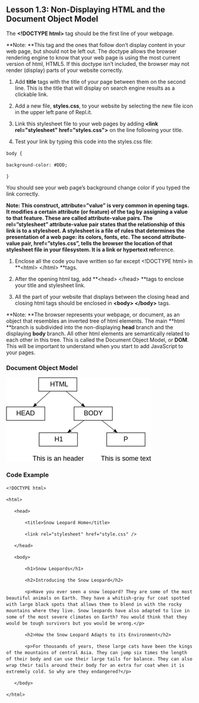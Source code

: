 ## Lesson 1.3: Non-Displaying HTML and the Document Object Model

The **&lt;!DOCTYPE html&gt;** tag should be the first line of your webpage.

**Note: **This tag and the ones that follow don’t display content in your web page, but should not be left out. The doctype allows the browser rendering engine to know that your web page is using the most current version of html, HTML5. If this doctype isn’t included, the browser may not render \(display\) parts of your website correctly.

1. Add **title** tags with the title of your page between them on the second line. This is the title that will display on search engine results as a clickable link.

2. Add a new file, **styles.css**, to your website by selecting the new file icon in the upper left pane of Repl.it.

3. Link this stylesheet file to your web pages by adding **&lt;link rel="stylesheet"  href="styles.css"&gt;** on the line following your title.

4. Test your link by typing this code into the styles.css file:

`body {`

`background-color: #DDD;`

`}`

You should see your web page’s background change color if you typed the link correctly.

**Note: **This construct, **attribute=”value”** is very common in opening tags. It modifies a certain attribute \(or feature\) of the tag by assigning a value to that feature. These are called **attribute-value** pairs. The **rel=”stylesheet”** attribute-value pair states that the **rel**ationship of this link is to a stylesheet. A stylesheet is a file of rules that determines the presentation of a web page: its colors, fonts, etc. The second attribute-value pair, **href=”styles.css”**, tells the browser the location of that stylesheet file in your filesystem. It is a **link** or **h**ypertext r**ef**erence.

1. Enclose all the code you have written so far except &lt;!DOCTYPE html&gt; in **&lt;html&gt; &lt;/html&gt; **tags.

2. After the opening html tag, add **&lt;head&gt; &lt;/head&gt; **tags to enclose your title and stylesheet link.

3. All the part of your website that displays between the closing head and closing html tags should be enclosed in **&lt;body&gt; &lt;/body&gt;** tags.

**Note: **The browser represents your webpage, or document, as an object that resembles an inverted tree of html elements. The main **html **branch is subdivided into the non-displaying **head** branch and the displaying **body** branch. All other html elements are semantically related to each other in this tree. This is called the Document Object Model, or **DOM**. This will be important to understand when you start to add JavaScript to your pages.

### Document Object Model

![](/assets/DOM.png)

### Code Example

`<!DOCTYPE html>`

`<html>`

`	<head>`

`		<title>Snow Leopard Home</title>`

`		<link rel="stylesheet" href="style.css" />`

`	</head>`

`	<body>`

`		<h1>Snow Leopards</h1>`

`		<h2>Introducing the Snow Leopard</h2>`

`		<p>Have you ever seen a snow leopard? They are some of the most beautiful animals on Earth. They have a whitish-gray fur coat spotted with large black spots that allows them to blend in with the rocky mountains where they live. Snow leopards have also adapted to live in some of the most severe climates on Earth? You would think that they would be tough survivors but you would be wrong.</p>`

`		<h2>How the Snow Leopard Adapts to its Environment</h2>`

`		<p>For thousands of years, these large cats have been the kings of the mountains of central Asia. They can jump six times the length of their body and can use their large tails for balance. They can also wrap their tails around their body for an extra fur coat when it is extremely cold. So why are they endangered?</p>`

`	</body>`

`</html>`

